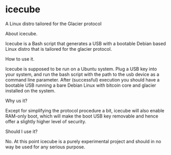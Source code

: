 # icecube
A Linux distro tailored for the Glacier protocol

About icecube.

Icecube is a Bash script that generates a USB with a bootable Debian based Linux distro that is tailored for the glacier protocol.

How to use it. 

Icecube is supposed to be run on a Ubuntu system. Plug a USB key into your system, and run the bash script with the path to the usb device as a command line parameter. After (successful)
execution you should have a bootable USB running a bare Debian Linux with bitcoin core and glacier installed on the system.

Why us it? 

Except for simplifying the protocol procedure a bit, icecube will also enable RAM-only boot, which will make the boot USB key removable and hence offer a slightly higher level of security.

Should I use it? 

No. At this point icecube is a purely experimental project and should in no way be used for any serious purpose.
